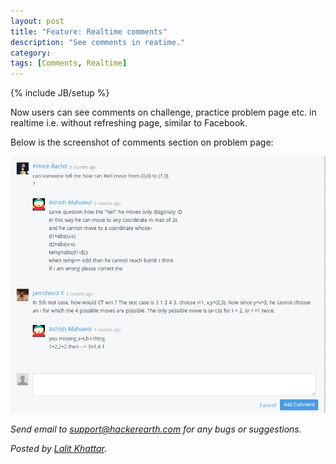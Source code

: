 ```yaml
---
layout: post
title: "Feature: Realtime comments"
description: "See comments in reatime."
category:
tags: [Comments, Realtime]
---
```

{% include JB/setup %}

Now users can see comments on challenge, practice problem page etc. in realtime i.e. without
refreshing page, similar to Facebook.

Below is the screenshot of comments section on problem page:

<img src="/images/comments.png"/>
<br/>

*Send email to support@hackerearth.com for any bugs or suggestions.*

*Posted by [Lalit Khattar](http://hck.re/lalitkhattar).*
